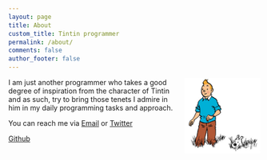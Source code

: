 ```yaml
---
layout: page
title: About
custom_title: Tintin programmer
permalink: /about/
comments: false
author_footer: false
---
```

<img src="/images/favicon.png" alt="Tintin"
style="float:right;width:30%;max-width:210px;margin-left:15px;"/>

I am just another programmer who takes a good degree of inspiration from the character of Tintin and as such, try to bring those tenets I admire in him in my daily programming tasks and approach. 

You can reach me via 
[Email](mailto:tintinprogrammer@gmail.com) or 
[Twitter](https://twitter.com/tintinprogramer)

[Github](https://github.com/tintinprogrammer)



